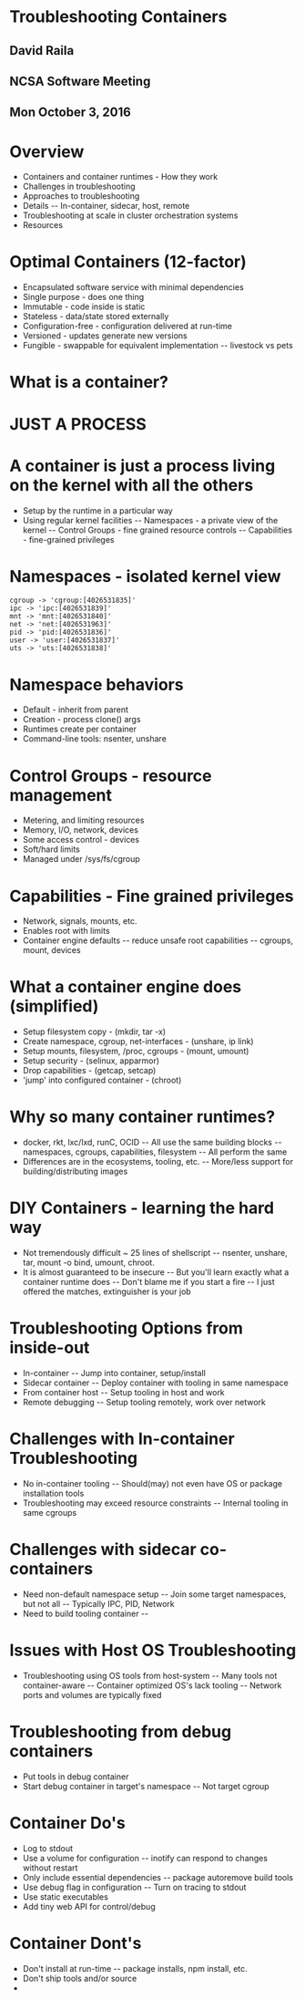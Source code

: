 # Troubleshooting Containers
## David Raila
## NCSA Software Meeting
## Mon October 3, 2016

# Overview
- Containers and container runtimes - How they work
- Challenges in troubleshooting
- Approaches to troubleshooting
- Details
-- In-container, sidecar, host, remote
- Troubleshooting at scale in cluster orchestration systems
- Resources

# Optimal Containers (12-factor)
- Encapsulated software service with minimal dependencies
- Single purpose - does one thing
- Immutable - code inside is static
- Stateless - data/state stored externally
- Configuration-free - configuration delivered at run-time
- Versioned - updates generate new versions
- Fungible - swappable for equivalent implementation
-- livestock vs pets

# What is a container?

# JUST A PROCESS

# A container is just a process living on the kernel with all the others
- Setup by the runtime in a particular way
- Using regular kernel facilities
-- Namespaces - a private view of the kernel
-- Control Groups - fine grained resource controls
-- Capabilities - fine-grained privileges

# Namespaces - isolated kernel view
```
cgroup -> 'cgroup:[4026531835]'
ipc -> 'ipc:[4026531839]'
mnt -> 'mnt:[4026531840]'
net -> 'net:[4026531963]'
pid -> 'pid:[4026531836]'
user -> 'user:[4026531837]'
uts -> 'uts:[4026531838]'
```

# Namespace behaviors
- Default - inherit from parent
- Creation - process clone() args
- Runtimes create per container 
- Command-line tools: nsenter, unshare

# Control Groups - resource management
- Metering, and limiting resources
- Memory, I/O, network, devices
- Some access control - devices
- Soft/hard limits 
- Managed under /sys/fs/cgroup

# Capabilities - Fine grained privileges
- Network, signals, mounts, etc.
- Enables root with limits
- Container engine defaults
-- reduce unsafe root capabilities
-- cgroups, mount, devices

# What a container engine does (simplified)
- Setup filesystem copy - (mkdir, tar -x)
- Create namespace, cgroup, net-interfaces - (unshare, ip link)
- Setup mounts, filesystem, /proc, cgroups - (mount, umount)
- Setup security - (selinux, apparmor)
- Drop capabilities - (getcap, setcap)
- 'jump' into configured container - (chroot)

# Why so many container runtimes?
- docker, rkt, lxc/lxd, runC, OCID
-- All use the same building blocks
-- namespaces, cgroups, capabilities, filesystem
-- All perform the same
- Differences are in the ecosystems, tooling, etc.
-- More/less support for building/distributing images

# DIY Containers - learning the hard way
- Not tremendously difficult ~ 25 lines of shellscript
-- nsenter, unshare, tar, mount -o bind, umount, chroot.
- It is almost guaranteed to be insecure
-- But you'll learn exactly what a container runtime does
-- Don't blame me if you start a fire
-- I just offered the matches, extinguisher is your job

# Troubleshooting Options from inside-out
- In-container
-- Jump into container, setup/install
- Sidecar container
--  Deploy container with tooling in same namespace
- From container host
-- Setup tooling in host and work
- Remote debugging
-- Setup tooling remotely, work over network

# Challenges with In-container Troubleshooting
- No in-container tooling
-- Should(may) not even have OS or package installation tools
- Troubleshooting may exceed resource constraints
-- Internal tooling in same cgroups

# Challenges with sidecar co-containers
- Need non-default namespace setup
-- Join some target namespaces, but not all
-- Typically IPC, PID, Network
- Need to build tooling container
-- 

# Issues with Host OS Troubleshooting
- Troubleshooting using OS tools from host-system
-- Many tools not container-aware
-- Container optimized OS's lack tooling
-- Network ports and volumes are typically fixed

# Troubleshooting from debug containers
- Put tools in debug container
- Start debug container in target's namespace
-- Not target cgroup


# Container Do's
- Log to stdout
- Use a volume for configuration
-- inotify can respond to changes without restart
- Only include essential dependencies
-- package autoremove build tools
- Use debug flag in configuration
-- Turn on tracing to stdout
- Use static executables
- Add tiny web API for control/debug

# Container Dont's
- Don't install at run-time
-- package installs, npm install, etc.
- Don't ship tools and/or source
- 







